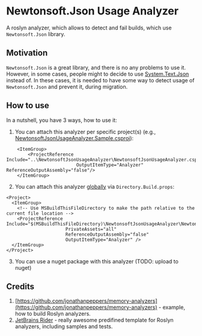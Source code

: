 # Newtonsoft.Json Usage Analyzer

A roslyn analyzer, which allows to detect and fail builds, which use `Newtonsoft.Json` library.

## Motivation

`Newtonsoft.Json` is a great library, and there is no any problems to use it. 
However, in some cases, people might to decide to use [System.Text.Json](https://learn.microsoft.com/en-us/dotnet/api/system.text.json?view=net-8.0) instead of.
In these cases, it is needed to have some way to detect usage of `Newtonsoft.Json` and prevent it, during migration.

## How to use

In a nutshell, you have 3 ways, how to use it:

1. You can attach this analyzer per specific project(s) (e.g., [NewtonsoftJsonUsageAnalyzer.Sample.csproj](https://github.com/Hixon10/NewtonsoftJsonUsageAnalyzer/blob/main/NewtonsoftJsonUsageAnalyzer/NewtonsoftJsonUsageAnalyzer.Sample/NewtonsoftJsonUsageAnalyzer.Sample.csproj)):
```
    <ItemGroup>
        <ProjectReference Include="..\NewtonsoftJsonUsageAnalyzer\NewtonsoftJsonUsageAnalyzer.csproj"
                          OutputItemType="Analyzer" ReferenceOutputAssembly="false"/>
    </ItemGroup>
```
2. You can attach this analyzer [globally](https://www.meziantou.net/referencing-an-analyzer-from-a-project.htm) via `Directory.Build.props`:
```
<Project>
  <ItemGroup>
    <!-- Use MSBuildThisFileDirectory to make the path relative to the current file location -->
    <ProjectReference Include="$(MSBuildThisFileDirectory)\NewtonsoftJsonUsageAnalyzer\NewtonsoftJsonUsageAnalyzer.csproj"
                      PrivateAssets="all"
                      ReferenceOutputAssembly="false"
                      OutputItemType="Analyzer" />
  </ItemGroup>
</Project>
```
3. You can use a nuget package with this analyzer (TODO: upload to nuget)

## Credits
1. [https://github.com/jonathanpeppers/memory-analyzers](https://github.com/jonathanpeppers/memory-analyzers) - example, how to build Roslyn analyzers.
2. [JetBrains Rider](https://www.jetbrains.com/rider/) - really awesome predifined template for Roslyn analyzers, including samples and tests.